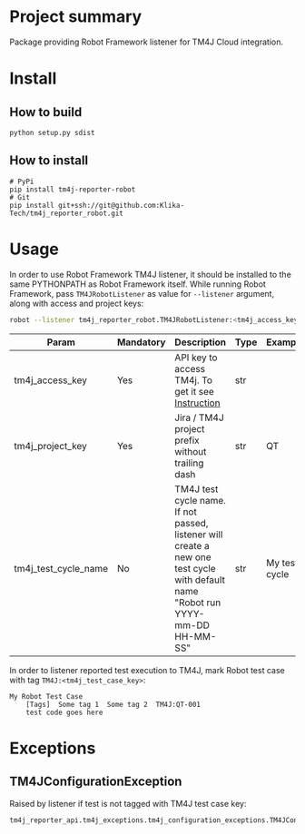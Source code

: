 # Project summary
Package providing Robot Framework listener for TM4J Cloud integration.

# Install
## How to build
    python setup.py sdist
    
## How to install
    # PyPi
    pip install tm4j-reporter-robot
    # Git
    pip install git+ssh://git@github.com:Klika-Tech/tm4j_reporter_robot.git
    
# Usage
In order to use Robot Framework TM4J listener, it should be installed to the same PYTHONPATH as Robot Framework itself.
While running Robot Framework, pass `TM4JRobotListener` as value for `--listener` argument, along with access and project keys:
```bash
robot --listener tm4j_reporter_robot.TM4JRobotListener:<tm4j_access_key>:<tm4j_project_key>:<tm4j_test_cycle_name> test.robot
```
| Param                | Mandatory | Description                                                                                                                                            | Type | Example       |
|----------------------|-----------|--------------------------------------------------------------------------------------------------------------------------------------------------------|------|---------------|
| tm4j_access_key      | Yes       | API key to access TM4j. To get it see [Instruction](https://support.smartbear.com/tm4j-cloud/docs/api-and-test-automation/generating-access-keys.html) | str  |               |
| tm4j_project_key     | Yes       | Jira / TM4J project prefix without trailing dash                                                                                                       | str  | QT            |
| tm4j_test_cycle_name | No        | TM4J test cycle name. If not passed, listener will create a new one test cycle with default name "Robot run YYYY-mm-DD HH-MM-SS"                       | str  | My test cycle |

In order to listener reported test execution to TM4J, mark Robot test case with tag `TM4J:<tm4j_test_case_key>`:
```robot
My Robot Test Case
    [Tags]  Some tag 1  Some tag 2  TM4J:QT-001
    test code goes here
```

# Exceptions
## TM4JConfigurationException
Raised by listener if test is not tagged with TM4J test case key:
```bash
tm4j_reporter_api.tm4j_exceptions.tm4j_configuration_exceptions.TM4JConfigurationException: Test case key is not found in list of tags. Please mark robot test with tag 'TM4J:<test_case_key>'.
```
